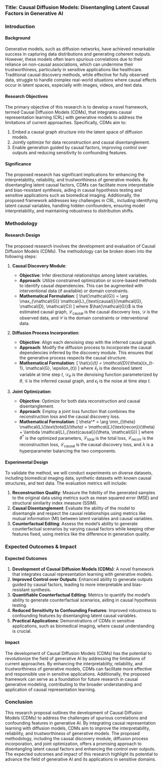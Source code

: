### Title: Causal Diffusion Models: Disentangling Latent Causal Factors in Generative AI

### Introduction

#### Background
Generative models, such as diffusion networks, have achieved remarkable success in capturing data distributions and generating coherent outputs. However, these models often learn spurious correlations due to their reliance on non-causal associations, which can undermine their trustworthiness, particularly in sensitive applications like healthcare. Traditional causal discovery methods, while effective for fully observed data, struggle to handle complex real-world situations where causal effects occur in latent spaces, especially with images, videos, and text data.

#### Research Objectives
The primary objective of this research is to develop a novel framework, termed Causal Diffusion Models (CDMs), that integrates causal representation learning (CRL) with generative models to address the limitations of current approaches. Specifically, CDMs aim to:
1. Embed a causal graph structure into the latent space of diffusion models.
2. Jointly optimize for data reconstruction and causal disentanglement.
3. Enable generation guided by causal factors, improving control over outputs and reducing sensitivity to confounding features.

#### Significance
The proposed research has significant implications for enhancing the interpretability, reliability, and trustworthiness of generative models. By disentangling latent causal factors, CDMs can facilitate more interpretable and bias-resistant synthesis, aiding in causal hypothesis testing and sensitive applications such as biomedical imaging. Additionally, the proposed framework addresses key challenges in CRL, including identifying latent causal variables, handling hidden confounders, ensuring model interpretability, and maintaining robustness to distribution shifts.

### Methodology

#### Research Design
The proposed research involves the development and evaluation of Causal Diffusion Models (CDMs). The methodology can be broken down into the following steps:

1. **Causal Discovery Module**:
    - **Objective**: Infer directional relationships among latent variables.
    - **Approach**: Utilize constrained optimization or score-based methods to identify causal dependencies. This can be augmented with interventional data (if available) or domain constraints.
    - **Mathematical Formulation**:
      \[
      \hat{\mathcal{G}} = \arg \max_{\mathcal{G}} \mathcal{L}_{\text{causal}}(\mathcal{G}, \mathcal{D}, \mathcal{C})
      \]
      where $\hat{\mathcal{G}}$ is the estimated causal graph, $\mathcal{L}_{\text{causal}}$ is the causal discovery loss, $\mathcal{D}$ is the observed data, and $\mathcal{C}$ is the domain constraints or interventional data.

2. **Diffusion Process Incorporation**:
    - **Objective**: Align each denoising step with the inferred causal graph.
    - **Approach**: Modify the diffusion process to incorporate the causal dependencies inferred by the discovery module. This ensures that the generative process respects the causal structure.
    - **Mathematical Formulation**:
      \[
      \hat{x}_{t} = \mathcal{D}_{\theta}(x_{t-1}, \mathcal{G}, \epsilon_{t})
      \]
      where $\hat{x}_{t}$ is the denoised latent variable at time step $t$, $\mathcal{D}_{\theta}$ is the denoising function parameterized by $\theta$, $\mathcal{G}$ is the inferred causal graph, and $\epsilon_{t}$ is the noise at time step $t$.

3. **Joint Optimization**:
    - **Objective**: Optimize for both data reconstruction and causal disentanglement.
    - **Approach**: Employ a joint loss function that combines the reconstruction loss and the causal discovery loss.
    - **Mathematical Formulation**:
      \[
      \theta^* = \arg \min_{\theta} \mathcal{L}_{\text{total}}(\theta) = \mathcal{L}_{\text{recon}}(\theta) + \lambda \mathcal{L}_{\text{causal}}(\theta, \mathcal{G})
      \]
      where $\theta^*$ is the optimized parameters, $\mathcal{L}_{\text{total}}$ is the total loss, $\mathcal{L}_{\text{recon}}$ is the reconstruction loss, $\mathcal{L}_{\text{causal}}$ is the causal discovery loss, and $\lambda$ is a hyperparameter balancing the two components.

#### Experimental Design
To validate the method, we will conduct experiments on diverse datasets, including biomedical imaging data, synthetic datasets with known causal structures, and text data. The evaluation metrics will include:

1. **Reconstruction Quality**: Measure the fidelity of the generated samples to the original data using metrics such as mean squared error (MSE) and structural similarity index measure (SSIM).
2. **Causal Disentanglement**: Evaluate the ability of the model to disentangle and respect the causal relationships using metrics like mutual information (MI) between latent variables and causal variables.
3. **Counterfactual Editing**: Assess the model’s ability to generate counterfactual scenarios by varying causal factors while keeping other features fixed, using metrics like the difference in generation quality.

### Expected Outcomes & Impact

#### Expected Outcomes
1. **Development of Causal Diffusion Models (CDMs)**: A novel framework that integrates causal representation learning with generative models.
2. **Improved Control over Outputs**: Enhanced ability to generate outputs guided by causal factors, leading to more interpretable and bias-resistant synthesis.
3. **Quantifiable Counterfactual Editing**: Metrics to quantify the model’s ability to generate counterfactual scenarios, aiding in causal hypothesis testing.
4. **Reduced Sensitivity to Confounding Features**: Improved robustness to confounding features by disentangling latent causal variables.
5. **Practical Applications**: Demonstrations of CDMs in sensitive applications, such as biomedical imaging, where causal understanding is crucial.

#### Impact
The development of Causal Diffusion Models (CDMs) has the potential to revolutionize the field of generative AI by addressing the limitations of current approaches. By enhancing the interpretability, reliability, and trustworthiness of generative models, CDMs can facilitate more effective and responsible use in sensitive applications. Additionally, the proposed framework can serve as a foundation for future research in causal generative modeling, contributing to the broader understanding and application of causal representation learning.

### Conclusion
This research proposal outlines the development of Causal Diffusion Models (CDMs) to address the challenges of spurious correlations and confounding features in generative AI. By integrating causal representation learning with diffusion models, CDMs aim to improve the interpretability, reliability, and trustworthiness of generative models. The proposed methodology, including the causal discovery module, diffusion process incorporation, and joint optimization, offers a promising approach to disentangling latent causal factors and enhancing the control over outputs. The expected outcomes and impact of this research highlight its potential to advance the field of generative AI and its applications in sensitive domains.
